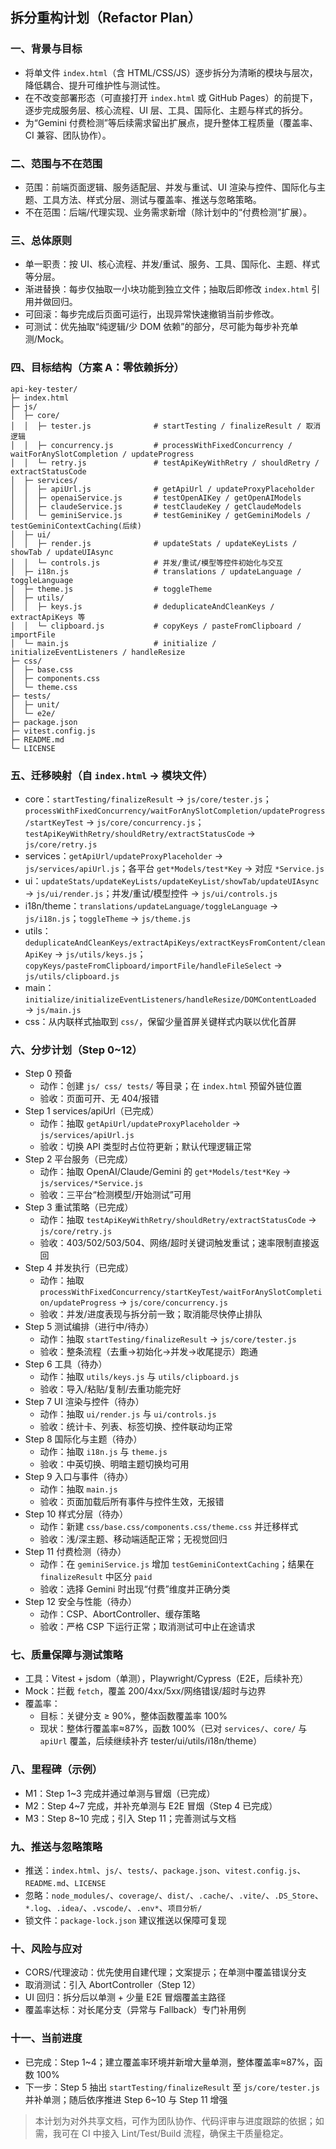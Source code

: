 ## 拆分重构计划（Refactor Plan）

### 一、背景与目标
- 将单文件 `index.html`（含 HTML/CSS/JS）逐步拆分为清晰的模块与层次，降低耦合、提升可维护性与测试性。
- 在不改变部署形态（可直接打开 `index.html` 或 GitHub Pages）的前提下，逐步完成服务层、核心流程、UI 层、工具、国际化、主题与样式的拆分。
- 为“Gemini 付费检测”等后续需求留出扩展点，提升整体工程质量（覆盖率、CI 兼容、团队协作）。

### 二、范围与不在范围
- 范围：前端页面逻辑、服务适配层、并发与重试、UI 渲染与控件、国际化与主题、工具方法、样式分层、测试与覆盖率、推送与忽略策略。
- 不在范围：后端/代理实现、业务需求新增（除计划中的“付费检测”扩展）。

### 三、总体原则
- 单一职责：按 UI、核心流程、并发/重试、服务、工具、国际化、主题、样式等分层。
- 渐进替换：每步仅抽取一小块功能到独立文件；抽取后即修改 `index.html` 引用并做回归。
- 可回滚：每步完成后页面可运行，出现异常快速撤销当前步修改。
- 可测试：优先抽取“纯逻辑/少 DOM 依赖”的部分，尽可能为每步补充单测/Mock。

### 四、目标结构（方案 A：零依赖拆分）
```text
api-key-tester/
├─ index.html
├─ js/
│  ├─ core/
│  │  ├─ tester.js              # startTesting / finalizeResult / 取消逻辑
│  │  ├─ concurrency.js         # processWithFixedConcurrency / waitForAnySlotCompletion / updateProgress
│  │  └─ retry.js               # testApiKeyWithRetry / shouldRetry / extractStatusCode
│  ├─ services/
│  │  ├─ apiUrl.js              # getApiUrl / updateProxyPlaceholder
│  │  ├─ openaiService.js       # testOpenAIKey / getOpenAIModels
│  │  ├─ claudeService.js       # testClaudeKey / getClaudeModels
│  │  └─ geminiService.js       # testGeminiKey / getGeminiModels / testGeminiContextCaching(后续)
│  ├─ ui/
│  │  ├─ render.js              # updateStats / updateKeyLists / showTab / updateUIAsync
│  │  └─ controls.js            # 并发/重试/模型等控件初始化与交互
│  ├─ i18n.js                   # translations / updateLanguage / toggleLanguage
│  ├─ theme.js                  # toggleTheme
│  ├─ utils/
│  │  ├─ keys.js                # deduplicateAndCleanKeys / extractApiKeys 等
│  │  └─ clipboard.js           # copyKeys / pasteFromClipboard / importFile
│  └─ main.js                   # initialize / initializeEventListeners / handleResize
├─ css/
│  ├─ base.css
│  ├─ components.css
│  └─ theme.css
├─ tests/
│  ├─ unit/
│  └─ e2e/
├─ package.json
├─ vitest.config.js
├─ README.md
└─ LICENSE
```

### 五、迁移映射（自 `index.html` → 模块文件）
- core：`startTesting/finalizeResult` → `js/core/tester.js`；`processWithFixedConcurrency/waitForAnySlotCompletion/updateProgress/startKeyTest` → `js/core/concurrency.js`；`testApiKeyWithRetry/shouldRetry/extractStatusCode` → `js/core/retry.js`
- services：`getApiUrl/updateProxyPlaceholder` → `js/services/apiUrl.js`；各平台 `get*Models/test*Key` → 对应 `*Service.js`
- ui：`updateStats/updateKeyLists/updateKeyList/showTab/updateUIAsync` → `js/ui/render.js`；并发/重试/模型控件 → `js/ui/controls.js`
- i18n/theme：`translations/updateLanguage/toggleLanguage` → `js/i18n.js`；`toggleTheme` → `js/theme.js`
- utils：`deduplicateAndCleanKeys/extractApiKeys/extractKeysFromContent/cleanApiKey` → `js/utils/keys.js`；`copyKeys/pasteFromClipboard/importFile/handleFileSelect` → `js/utils/clipboard.js`
- main：`initialize/initializeEventListeners/handleResize/DOMContentLoaded` → `js/main.js`
- css：从内联样式抽取到 `css/`，保留少量首屏关键样式内联以优化首屏

### 六、分步计划（Step 0~12）
- Step 0 预备
  - 动作：创建 `js/ css/ tests/` 等目录；在 `index.html` 预留外链位置
  - 验收：页面可开、无 404/报错
- Step 1 services/apiUrl（已完成）
  - 动作：抽取 `getApiUrl/updateProxyPlaceholder` → `js/services/apiUrl.js`
  - 验收：切换 API 类型时占位符更新；默认代理逻辑正常
- Step 2 平台服务（已完成）
  - 动作：抽取 OpenAI/Claude/Gemini 的 `get*Models/test*Key` → `js/services/*Service.js`
  - 验收：三平台“检测模型/开始测试”可用
- Step 3 重试策略（已完成）
  - 动作：抽取 `testApiKeyWithRetry/shouldRetry/extractStatusCode` → `js/core/retry.js`
  - 验收：403/502/503/504、网络/超时关键词触发重试；速率限制直接返回
- Step 4 并发执行（已完成）
  - 动作：抽取 `processWithFixedConcurrency/startKeyTest/waitForAnySlotCompletion/updateProgress` → `js/core/concurrency.js`
  - 验收：并发/进度表现与拆分前一致；取消能尽快停止排队
- Step 5 测试编排（进行中/待办）
  - 动作：抽取 `startTesting/finalizeResult` → `js/core/tester.js`
  - 验收：整条流程（去重→初始化→并发→收尾提示）跑通
- Step 6 工具（待办）
  - 动作：抽取 `utils/keys.js` 与 `utils/clipboard.js`
  - 验收：导入/粘贴/复制/去重功能完好
- Step 7 UI 渲染与控件（待办）
  - 动作：抽取 `ui/render.js` 与 `ui/controls.js`
  - 验收：统计卡、列表、标签切换、控件联动均正常
- Step 8 国际化与主题（待办）
  - 动作：抽取 `i18n.js` 与 `theme.js`
  - 验收：中英切换、明暗主题切换均可用
- Step 9 入口与事件（待办）
  - 动作：抽取 `main.js`
  - 验收：页面加载后所有事件与控件生效，无报错
- Step 10 样式分层（待办）
  - 动作：新建 `css/base.css/components.css/theme.css` 并迁移样式
  - 验收：浅/深主题、移动端适配正常；无视觉回归
- Step 11 付费检测（待办）
  - 动作：在 `geminiService.js` 增加 `testGeminiContextCaching`；结果在 `finalizeResult` 中区分 `paid`
  - 验收：选择 Gemini 时出现“付费”维度并正确分类
- Step 12 安全与性能（待办）
  - 动作：CSP、AbortController、缓存策略
  - 验收：严格 CSP 下运行正常；取消测试可中止在途请求

### 七、质量保障与测试策略
- 工具：Vitest + jsdom（单测），Playwright/Cypress（E2E，后续补充）
- Mock：拦截 `fetch`，覆盖 200/4xx/5xx/网络错误/超时与边界
- 覆盖率：
  - 目标：关键分支 ≥ 90%，整体函数覆盖率 100%
  - 现状：整体行覆盖率≈87%，函数 100%（已对 `services/`、`core/` 与 `apiUrl` 覆盖，后续继续补齐 tester/ui/utils/i18n/theme）

### 八、里程碑（示例）
- M1：Step 1~3 完成并通过单测与冒烟（已完成）
- M2：Step 4~7 完成，并补充单测与 E2E 冒烟（Step 4 已完成）
- M3：Step 8~10 完成；引入 Step 11；完善测试与文档

### 九、推送与忽略策略
- 推送：`index.html`、`js/`、`tests/`、`package.json`、`vitest.config.js`、`README.md`、`LICENSE`
- 忽略：`node_modules/`、`coverage/`、`dist/`、`.cache/`、`.vite/`、`.DS_Store`、`*.log`、`.idea/`、`.vscode/`、`.env*`、`项目分析/`
- 锁文件：`package-lock.json` 建议推送以保障可复现

### 十、风险与应对
- CORS/代理波动：优先使用自建代理；文案提示；在单测中覆盖错误分支
- 取消测试：引入 AbortController（Step 12）
- UI 回归：拆分后以单测 + 少量 E2E 冒烟覆盖主路径
- 覆盖率达标：对长尾分支（异常与 Fallback）专门补用例

### 十一、当前进度
- 已完成：Step 1~4；建立覆盖率环境并新增大量单测，整体覆盖率≈87%，函数 100%
- 下一步：Step 5 抽出 `startTesting/finalizeResult` 至 `js/core/tester.js` 并补单测；随后依序推进 Step 6~10 与 Step 11 增强

> 本计划为对外共享文档，可作为团队协作、代码评审与进度跟踪的依据；如需，我可在 CI 中接入 Lint/Test/Build 流程，确保主干质量稳定。
